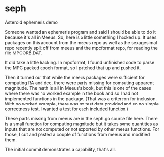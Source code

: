 # seph
Asteroid ephemeris demo

Someone wanted an ephemeris program and said I should be able to do it
because it's all in Meeus.  So, here is a little something I hacked up.
It uses packages on this account from the meeus repo as well as the
sexagesimal repo recently split off from meeus and the mpcformat repo,
for reading the file MPCORB.DAT.

It did take a little hacking.  In mpcformat, I found unfinished code
to parse the MPC packed epoch format, so I patched that up and pushed it.

Then it turned out that while the meeus packages were sufficient for
computing RA and dec, there were parts missing for computing apparent
magnitude.  The math is all in Meeus's book, but this is one of the cases
where there was no worked example in the book and so I had not implemented
functions in the package.  (That was a critereon for inclusion.  With no
worked example, there was no test data provided and so no simple correctness
test.  I wanted a test for each included function.)

These parts missing from meeus are in the seph.go source file here.
There is a small function for computing magnitude but it takes some
quantities as inputs that are not computed or not exported by other
meeus functions.  For those, I cut and pasted a couple of functions
from meeus and modified them.

The initial commit demonstrates a capability, that's all.
